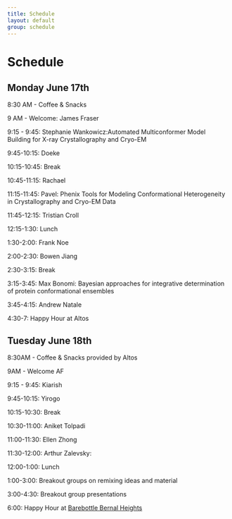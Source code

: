 ```yaml
---
title: Schedule
layout: default
group: schedule
---
```


# Schedule
## Monday June 17th

8:30 AM - Coffee & Snacks

9 AM - Welcome: James Fraser

9:15 - 9:45: Stephanie Wankowicz:Automated Multiconformer Model Building for X-ray Crystallography and Cryo-EM

9:45-10:15: Doeke 

10:15-10:45: Break

10:45-11:15: Rachael 	

11:15-11:45: Pavel: Phenix Tools for Modeling Conformational Heterogeneity in Crystallography and Cryo-EM Data

11:45-12:15: Tristian Croll

12:15-1:30: Lunch

1:30-2:00: Frank Noe

2:00-2:30: Bowen Jiang

2:30-3:15: Break

3:15-3:45: Max Bonomi: Bayesian approaches for integrative determination of protein conformational ensembles

3:45-4:15: Andrew Natale

4:30-7: Happy Hour at Altos

## Tuesday June 18th

8:30AM - Coffee & Snacks provided by Altos

9AM - Welcome AF

9:15 - 9:45: Kiarish

9:45-10:15: Yirogo

10:15-10:30: Break

10:30-11:00: Aniket Tolpadi 	

11:00-11:30: Ellen Zhong

11:30-12:00: Arthur Zalevsky: 

12:00-1:00: Lunch

1:00-3:00: Breakout groups on remixing ideas and material

3:00-4:30: Breakout group presentations

6:00: Happy Hour at [Barebottle Bernal Heights](https://www.barebottle.com/bernal-heights-brewery-taproom)

